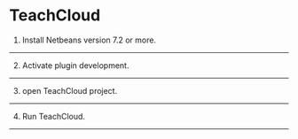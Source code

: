 TeachCloud
==========

1) Install Netbeans version 7.2 or more.
----
2) Activate plugin development.
----
3) open TeachCloud project.
----
4) Run TeachCloud.
----